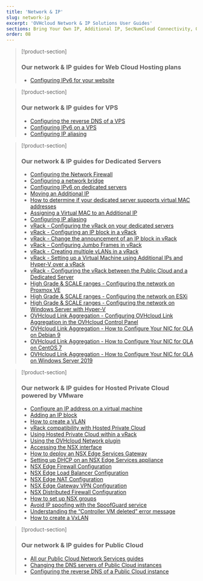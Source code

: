 ```yaml
---
title: 'Network & IP'
slug: network-ip
excerpt: 'OVHcloud Network & IP Solutions User Guides'
sections: Bring Your Own IP, Additional IP, SecNumCloud Connectivity, Our network & IP guides for Web Cloud Hosting plans, Our network & IP guides for VPS, Our network & IP guides for Dedicated Servers, Our network & IP guides for Hosted Private Cloud powered by VMware, Our network & IP guides for Hosted Private Cloud powered by Nutanix, Our network & IP guides for Public Cloud
order: 08
---
```


> [!product-section]
>
> ### Our network & IP guides for Web Cloud Hosting plans
>
> - [Configuring IPv6 for your website](https://docs.ovh.com/sg/en/hosting/configure-ipv6-for-your-website/)
>

> [!product-section]
>
> ### Our network & IP guides for VPS
>
> - [Configuring the reverse DNS of a VPS](https://docs.ovh.com/sg/en/vps/configure-reverse-dns-vps/)
> - [Configuring IPv6 on a VPS](https://docs.ovh.com/sg/en/vps/configuring-ipv6/)
> - [Configuring IP aliasing](https://docs.ovh.com/sg/en/vps/network-ipaliasing-vps/)
>

> [!product-section]
>
> ### Our network & IP guides for Dedicated Servers
>
> - [Configuring the Network Firewall](https://docs.ovh.com/sg/en/dedicated/firewall-network/)
> - [Configuring a network bridge](https://docs.ovh.com/sg/en/dedicated/network-bridging/)
> - [Configuring IPv6 on dedicated servers](https://docs.ovh.com/sg/en/dedicated/network-ipv6/)
> - [Moving an Additional IP](https://docs.ovh.com/sg/en/dedicated/ip-fo-move/)
> - [How to determine if your dedicated server supports virtual MAC addresses](https://docs.ovh.com/sg/en/dedicated/network-support-virtual-mac/)
> - [Assigning a Virtual MAC to an Additional IP](https://docs.ovh.com/sg/en/dedicated/network-virtual-mac/)
> - [Configuring IP aliasing](https://docs.ovh.com/sg/en/dedicated/network-ipaliasing/)
> - [vRack - Configuring the vRack on your dedicated servers](https://docs.ovh.com/sg/en/dedicated/configuring-vrack-on-dedicated-servers/)
> - [vRack - Configuring an IP block in a vRack](https://docs.ovh.com/sg/en/dedicated/ip-block-vrack/)
> - [vRack - Change the announcement of an IP block in vRack](https://docs.ovh.com/sg/en/dedicated/change-anouncement-ip-block-vrack/)
> - [vRack - Configuring Jumbo Frames in vRack](https://docs.ovh.com/sg/en/dedicated/network-jumbo/)
> - [vRack - Creating multiple vLANs in a vRack](https://docs.ovh.com/sg/en/dedicated/multiple-vlans/)
> - [vRack - Setting up a Virtual Machine using Additional IPs and Hyper-V over a vRack](https://docs.ovh.com/sg/en/dedicated/foip-vrack-hyperv/)
> - [vRack - Configuring the vRack between the Public Cloud and a Dedicated Server](https://docs.ovh.com/sg/en/dedicated/vrack-pci-ds/)
> - [High Grade & SCALE ranges - Configuring the network on Proxmox VE](https://docs.ovh.com/sg/en/dedicated/proxmox-network-hg-scale/)
> - [High Grade & SCALE ranges - Configuring the network on ESXi](https://docs.ovh.com/sg/en/dedicated/esxi-network-hg-scale/)
> - [High Grade & SCALE ranges - Configuring the network on Windows Server with Hyper-V](https://docs.ovh.com/sg/en/dedicated/hyperv-network-hg-scale/)
> - [OVHcloud Link Aggregation - Configuring OVHcloud Link Aggregation in the OVHcloud Control Panel](https://docs.ovh.com/sg/en/dedicated/ola-manager/)
> - [OVHcloud Link Aggregation - How to Configure Your NIC for OLA on Debian 9](https://docs.ovh.com/sg/en/dedicated/ola-debian9/)
> - [OVHcloud Link Aggregation - How to Configure Your NIC for OLA on CentOS 7](https://docs.ovh.com/sg/en/dedicated/ola-centos7/)
> - [OVHcloud Link Aggregation - How to Configure Your NIC for OLA on Windows Server 2019](https://docs.ovh.com/sg/en/dedicated/ola-w2k19/)
>

> [!product-section]
>
> ### Our network & IP guides for Hosted Private Cloud powered by VMware
>
> - [Configure an IP address on a virtual machine](https://docs.ovh.com/sg/en/private-cloud/configure-ip-on-virtual-machine/)
> - [Adding an IP block](https://docs.ovh.com/sg/en/private-cloud/add-ip-block/)
> - [How to create a VLAN](https://docs.ovh.com/sg/en/private-cloud/creation-vlan/)
> - [vRack compatibility with Hosted Private Cloud](https://docs.ovh.com/sg/en/private-cloud/vrack-compatibility-hosted-private-cloud/)
> - [Using Hosted Private Cloud within a vRack](https://docs.ovh.com/sg/en/private-cloud/using-private-cloud-with-vrack/)
> - [Using the OVHcloud Network plugin](https://docs.ovh.com/sg/en/private-cloud/plugin-ovh-network/)
> - [Accessing the NSX interface](https://docs.ovh.com/sg/en/private-cloud/accessing-NSX-interface/)
> - [How to deploy an NSX Edge Services Gateway](https://docs.ovh.com/sg/en/private-cloud/how-to-deploy-an-nsx-edge-gateway/)
> - [Setting up DHCP on an NSX Edge Services appliance](https://docs.ovh.com/sg/en/private-cloud/setup-dhcp-nsx-edge/)
> - [NSX Edge Firewall Configuration](https://docs.ovh.com/sg/en/private-cloud/nsx-edge-firewall-configuration/)
> - [NSX Edge Load Balancer Configuration ](https://docs.ovh.com/sg/en/private-cloud/nsx-edge-load-balancer-configuration/)
> - [NSX Edge NAT Configuration](https://docs.ovh.com/sg/en/private-cloud/nsx-edge-nat-configuration/)
> - [NSX Edge Gateway VPN Configuration](https://docs.ovh.com/sg/en/private-cloud/nsx-edge-gateway-vpn-configuration/)
> - [NSX Distributed Firewall Configuration](https://docs.ovh.com/sg/en/private-cloud/nsx-distributed-firewall-configuration/)
> - [How to set up NSX groups](https://docs.ovh.com/sg/en/private-cloud/setup-nsx-groups/)
> - [Avoid IP spoofing with the SpoofGuard service](https://docs.ovh.com/sg/en/private-cloud/spoofguard/)
> - [Understanding the “Controller VM deleted” error message](https://docs.ovh.com/sg/en/private-cloud/error-controller-nsx/)
> - [How to create a VxLAN](https://docs.ovh.com/sg/en/private-cloud/nsx-creation-vxlan/)

> [!product-section]
>
> ### Our network & IP guides for Public Cloud
>
> - [All our Public Cloud Network Services guides](https://docs.ovh.com/sg/en/publiccloud/network-services/)
> - [Changing the DNS servers of Public Cloud instances](https://docs.ovh.com/sg/en/public-cloud/change-instance-dns-servers/)
> - [Configuring the reverse DNS of a Public Cloud instance](https://docs.ovh.com/sg/en/public-cloud/configure-reverse-dns-instance/)
>
